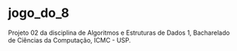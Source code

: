 # jogo_do_8
Projeto 02 da disciplina de Algoritmos e Estruturas de Dados 1, Bacharelado de Ciências da Computação, ICMC - USP.
